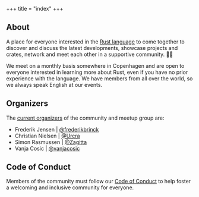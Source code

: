 +++
title = "index"
+++

## About

A place for everyone interested in the [Rust language](https://rust-lang.org) to come together to discover and discuss the latest developments, showcase projects and crates, network and meet each other in a supportive community. 🦀🧡

We meet on a monthly basis somewhere in Copenhagen and are open to everyone interested in learning more about Rust, even if you have no prior experience with the language. We have members from all over the world, so we always speak English at our events.

## Organizers

The [current organizers](https://www.meetup.com/copenhagen-rust-community/members/?op=leaders) of the community and meetup group are:

- Frederik Jensen | [@frederikbrinck](https://github.com/frederikbrinck)
- Christian Nielsen | [@Urcra](https://github.com/Urcra)
- Simon Rasmussen | [@Zagitta](https://github.com/Zagitta)
- Vanja Cosic | [@vanjacosic](https://vanjacosic.com)

## Code of Conduct

Members of the community must follow our [Code of Conduct](/coc) to help foster a welcoming and inclusive community for everyone.
